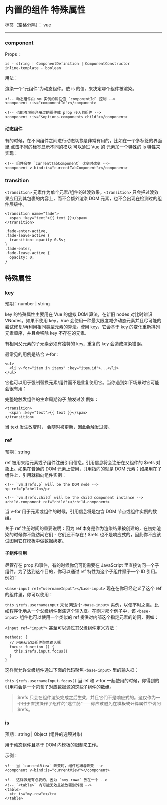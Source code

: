 # 内置的组件 特殊属性

标签（空格分隔）： vue

---

### component
Props：
```
is - string | ComponentDefinition | ComponentConstructor
inline-template - boolean
```
用法：

渲染一个“元组件”为动态组件。依 is 的值，来决定哪个组件被渲染。
```
<!-- 动态组件由 vm 实例的属性值 `componentId` 控制 -->
<component :is="componentId"></component>

<!-- 也能够渲染注册过的组件或 prop 传入的组件 -->
<component :is="$options.components.child"></component>
```

#### 动态组件
有的时候，在不同组件之间进行动态切换是非常有用的，比如在一个多标签的界面里,点击不同的标签显示不同的模块
可以通过 Vue 的 <component> 元素加一个特殊的 is 特性来实现：
```
<!-- 组件会在 `currentTabComponent` 改变时改变 -->
<component v-bind:is="currentTabComponent"></component>
```




### transition

`<transition>` 元素作为单个元素/组件的过渡效果。`<transition>` 只会把过渡效果应用到其包裹的内容上，而不会额外渲染 DOM 元素，也不会出现在检测过的组件层级中。


```
<transition name="fade">
  <span :key="text">{{ text }}</span>
</transition>
```
```
.fade-enter-active,
.fade-leave-active {
  transition: opacity 0.5s;
}
.fade-enter,
.fade-leave-active {
  opacity: 0;
}
```
## 特殊属性
### key
预期：number | string

key 的特殊属性主要用在 Vue 的虚拟 DOM 算法，在新旧 nodes 对比时辨识 VNodes。如果不使用 key，Vue 会使用一种最大限度减少动态元素并且尽可能的尝试修复/再利用相同类型元素的算法。使用 key，它会基于 key 的变化重新排列元素顺序，并且会移除 key 不存在的元素。

有相同父元素的子元素必须有独特的 key。重复的 key 会造成渲染错误。

最常见的用例是结合 v-for：
```
<ul>
  <li v-for="item in items" :key="item.id">...</li>
</ul>
```
它也可以用于强制替换元素/组件而不是重复使用它。当你遇到如下场景时它可能会很有用：

完整地触发组件的生命周期钩子
触发过渡
例如：
```
<transition>
  <span :key="text">{{ text }}</span>
</transition>
```
当 text 发生改变时，<span> 会随时被更新，因此会触发过渡。


### ref

预期：string

ref 被用来给元素或子组件注册引用信息。引用信息将会注册在父组件的 $refs 对象上。如果在普通的 DOM 元素上使用，引用指向的就是 DOM 元素；如果用在子组件上，引用就指向组件实例：
```
<!-- `vm.$refs.p` will be the DOM node -->
<p ref="p">hello</p>

<!-- `vm.$refs.child` will be the child component instance -->
<child-component ref="child"></child-component>
```
当 v-for 用于元素或组件的时候，引用信息将是包含 DOM 节点或组件实例的数组。

关于 ref 注册时间的重要说明：因为 ref 本身是作为渲染结果被创建的，在初始渲染的时候你不能访问它们 - 它们还不存在！$refs 也不是响应式的，因此你不应该试图用它在模板中做数据绑定。



#### **子组件引用**
尽管存在 prop 和事件，有的时候你仍可能需要在 JavaScript 里直接访问一个子组件。为了达到这个目的，你可以通过 ref 特性为这个子组件赋予一个 ID 引用。例如：

`<base-input ref="usernameInput"></base-input>`
现在在你已经定义了这个 ref 的组件里，你可以使用：

`this.$refs.usernameInput`
来访问这个 `<base-input>` 实例，以便不时之需。比如程序化地从一个父级组件聚焦这个输入框。在刚才那个例子中，该 `<base-input>` 组件也可以使用一个类似的 ref 提供对内部这个指定元素的访问，例如：

`<input ref="input">`
甚至可以通过其父级组件定义方法：
```
methods: {
  // 用来从父级组件聚焦输入框
  focus: function () {
    this.$refs.input.focus()
  }
}
```
这样就允许父级组件通过下面的代码聚焦 `<base-input>` 里的输入框：

`this.$refs.usernameInput.focus()`
当 ref 和 v-for 一起使用的时候，你得到的引用将会是一个包含了对应数据源的这些子组件的数组。

> $refs 只会在组件渲染完成之后生效，并且它们不是响应式的。这仅作为一个用于直接操作子组件的“逃生舱”——你应该避免在模板或计算属性中访问 $refs。

### is
预期：string | Object (组件的选项对象)

用于动态组件且基于 DOM 内模板的限制来工作。

示例：
```
<!-- 当 `currentView` 改变时，组件也跟着改变 -->
<component v-bind:is="currentView"></component>

<!-- 这样做是有必要的，因为 `<my-row>` 放在一个 -->
<!-- `<table>` 内可能无效且被放置到外面 -->
<table>
  <tr is="my-row"></tr>
</table>
```









